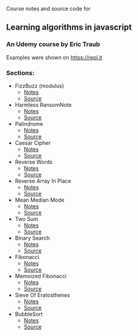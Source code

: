 Course notes and source code for 
## Learning algorithms in javascript
### An Udemy course by Eric Traub

Examples were shown on https://repl.it

### Sections:
- FizzBuzz (modulus)
  - [Notes](notes/01-FizzBuzz.md)
  - [Source](src/FizzBuzz.js)
- Harmless RansomNote
  - [Notes](notes/02-RansomNote.md)
  - [Source](src/RansomNote.js)
- Palindrome
  - [Notes](notes/03-Palindrome.md)
  - [Source](src/Palindrome.js)
- Caesar Cipher
  - [Notes](notes/04-CaesarCipher.md)
  - [Source](src/CaesarCipher.js)
- Reverse Words
  - [Notes](notes/05-ReverseWords.md)
  - [Source](src/ReverseWords.js)
- Reverse Array In Place
  - [Notes](notes/06-ReverseArrayInPlace.md)
  - [Source](src/ReverseArrayInPlace.js)
- Mean Median Mode
  - [Notes](notes/07-MeanMedianMode.md)
  - [Source](src/MeanMedianMode.js)
- Two Sum
  - [Notes](notes/08-TwoSum.md)
  - [Source](src/TwoSum.js)
- Binary Search
  - [Notes](notes/09-BinarySearch.md)
  - [Source](src/BinarySearch.js)
- Fibonacci
  - [Notes](notes/10-Fibonacci.md)
  - [Source](src/Fibonacci.js)
- Memoized Fibonacci
  - [Notes](notes/11-MemoizedFibonacci.md)
  - [Source](src/MemoizedFibonacci.js)
- Sieve Of Eratosthenes
  - [Notes](notes/12-SieveOfEratosthenes.md)
  - [Source](src/SieveOfEratosthenes.js)
- BubbleSort
  - [Notes](notes/13-BubbleSort.md)
  - [Source](src/BubbleSort.js)
